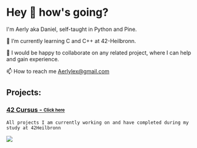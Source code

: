 # Hey 👋 how's going? 

I'm Aerly aka Daniel, self-taught in Python and Pine.

🌱 I’m currently learning C and C++ at 42-Heilbronn.

💞️ I would be happy to collaborate on any related project, where I can help and gain experience.

📫 How to reach me Aerlylex@gmail.com


## Projects:

### [42 Cursus - <sub><sup>Click here</sup></sub>](https://github.com/Aerly-Lex/42-Cursus) 

`All projects I am currently working on and have completed during my study at 42Heilbronn`


<p align="left"> <img src="https://komarev.com/ghpvc/?username=aerly-lex"/> </p>
